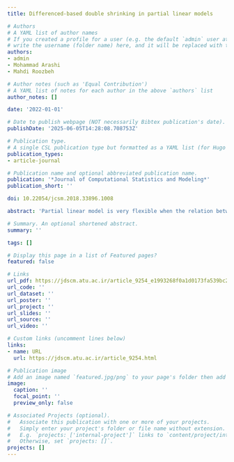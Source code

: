 ```yaml
---
title: Differenced-based double shrinking in partial linear models

# Authors
# A YAML list of author names
# If you created a profile for a user (e.g. the default `admin` user at `content/authors/admin/`), 
# write the username (folder name) here, and it will be replaced with their full name and linked to their profile.
authors:
- admin
- Mohammad Arashi
- Mahdi Roozbeh

# Author notes (such as 'Equal Contribution')
# A YAML list of notes for each author in the above `authors` list
author_notes: []

date: '2022-01-01'

# Date to publish webpage (NOT necessarily Bibtex publication's date).
publishDate: '2025-06-05T14:28:08.708753Z'

# Publication type.
# A single CSL publication type but formatted as a YAML list (for Hugo requirements).
publication_types:
- article-journal

# Publication name and optional abbreviated publication name.
publication: '*Journal of Computational Statistics and Modeling*'
publication_short: ''

doi: 10.22054/jcsm.2018.33896.1008

abstract: 'Partial linear model is very flexible when the relation between the covariates and responses, either parametric and nonparametric. However, estimation of the regression coefficients is challenging since one must also estimate the nonparametric component simultaneously. As a remedy, the differencing approach, to eliminate the nonparametric component and estimate the regression coefficients, can be used. Here, suppose the regression vector-parameter is subjected to lie in a sub-space hypothesis. In situations where the use of difference-based least absolute and shrinkage selection operator (D-LASSO) is desired for, we propose a restricted D-LASSO estimator. To improve its performance, LASSO-type shrinkage estimators are also developed. The relative dominance picture of suggested estimators is investigated. In particular, the suitability of estimating the nonparametric component based on the Speckman approach is explored. A real data example is given to compare the proposed estimators. From the numerical analysis, it is obtained that the partial difference-based shrinkage estimators perform better than the difference-based regression model in average prediction error sense.'

# Summary. An optional shortened abstract.
summary: ''

tags: []

# Display this page in a list of Featured pages?
featured: false

# Links
url_pdf: https://jdscm.atu.ac.ir/article_9254_e1993268f0a1d0173fa539bc28dc4584.pdf
url_code: ''
url_dataset: ''
url_poster: ''
url_project: ''
url_slides: ''
url_source: ''
url_video: ''

# Custom links (uncomment lines below)
links:
- name: URL
  url: https://jdscm.atu.ac.ir/article_9254.html

# Publication image
# Add an image named `featured.jpg/png` to your page's folder then add a caption below.
image:
  caption: ''
  focal_point: ''
  preview_only: false

# Associated Projects (optional).
#   Associate this publication with one or more of your projects.
#   Simply enter your project's folder or file name without extension.
#   E.g. `projects: ['internal-project']` links to `content/project/internal-project/index.md`.
#   Otherwise, set `projects: []`.
projects: []
---
```



